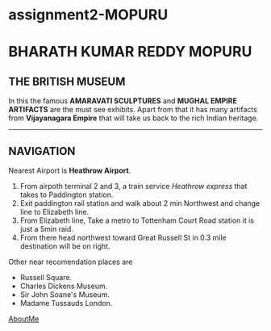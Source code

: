 # assignment2-MOPURU
# BHARATH KUMAR REDDY MOPURU

## THE BRITISH MUSEUM

In this the famous **AMARAVATI SCULPTURES** and **MUGHAL EMPIRE ARTIFACTS** are the must see exhibits. Apart from that it has many artifacts from **Vijayanagara Empire** that will take us back to the rich Indian heritage.  

---
## NAVIGATION

Nearest Airport is **Heathrow Airport**.
1. From airpoth terminal 2 and 3, a train service *Heathrow express* that takes to Paddington station.
2. Exit paddington rail station and walk about 2 min Northwest and change line to Elizabeth line.
3. From Elizabeth line, Take a metro to Tottenham Court Road station it is just  a 5min raid.
4. From there head northwest toward Great Russell St in 0.3 mile destination will be on right.

Other near recomendation places are
- Russell Square.
- Charles Dickens Museum. 
- Sir John Soane's Museum.
- Madame Tussauds London.

[AboutMe](C:\Users\s555694\Desktop\webapps-repos\assignment2-MOPURU\AboutMe.md)




